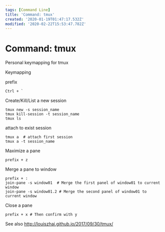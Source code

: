 ```yaml
---
tags: [Command Line]
title: 'Command: tmux'
created: '2020-01-19T01:47:17.532Z'
modified: '2020-02-22T15:53:47.782Z'
---
```


# Command: tmux

Personal keymapping for tmux

Keymapping

prefix
```
Ctrl + `
```

Create/Kill/List a new session
```shell
tmux new -s session_name
tmux kill-session -t session_name
tmux ls
```

attach to exist session
```shell
tmux a  # attach first session
tmux a -t session_name
```

Maximize a pane
```
prefix + z
```

Merge a pane to window
```
prefix + :
join-pane -s window01  # Merge the first panel of window01 to current window
join-pane -s window01.2 # Merge the second panel of window01 to current window
```

Close a pane
```
prefix + x # Then confirm with y
```

See also http://louiszhai.github.io/2017/09/30/tmux/

